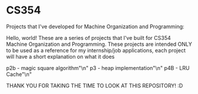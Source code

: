 # CS354
Projects that I've developed for Machine Organization and Programming:

Hello, world!
These are a series of projects that I've built for CS354 Machine Organization and Programming. 
These projects are intended ONLY to be used as a reference for my internship/job applications, 
each project will have a short explanation on what it does 

p2b - magic square algorithm"\n"
p3  - heap implementation"\n"
p4B - LRU Cache"\n"

THANK YOU FOR TAKING THE TIME TO LOOK AT THIS REPOSITORY! :D 

